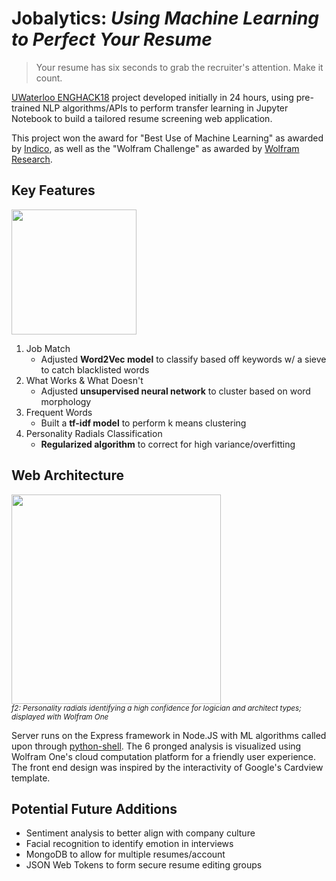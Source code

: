 # Jobalytics: _Using Machine Learning to Perfect Your Resume_

> Your resume has six seconds to grab the recruiter's attention. Make it count.

[UWaterloo ENGHACK18](http://enghack.uwaterloo.ca/) project developed initially in 24 hours, using pre-trained NLP algorithms/APIs to perform transfer learning in Jupyter Notebook to build a tailored resume screening web application. 

This project won the award for "Best Use of Machine Learning" as awarded by [Indico](https://indico.io/), as well as the "Wolfram Challenge" as awarded by [Wolfram Research](http://www.wolfram.com/).

## Key Features
<img src="https://github.com/charlielin99/Jobalytics/blob/master/screenshots/Home.gif?raw=true" height="200px"></br>

1. Job Match
   - Adjusted **Word2Vec model** to classify based off keywords w/ a sieve to catch blacklisted words
2. What Works & What Doesn't
   - Adjusted **unsupervised neural network** to cluster based on word morphology
3. Frequent Words
   - Built a **tf-idf model** to perform k means clustering 
4. Personality Radials Classification
   - **Regularized algorithm** to correct for high variance/overfitting

## Web Architecture
<img src="https://github.com/charlielin99/Jobalytics/blob/master/screenshots/Analysis.png?raw=true" height="335px"></img></br>
<sup>_f2: Personality radials identifying a high confidence for logician and architect types; displayed with Wolfram One_</sup>

Server runs on the Express framework in Node.JS with ML algorithms called upon through [python-shell](https://www.npmjs.com/package/python-shell). The 6 pronged analysis is visualized using Wolfram One's cloud computation platform for a friendly user experience. The front end design was inspired by the interactivity of Google's Cardview template. 

## Potential Future Additions
- Sentiment analysis to better align with company culture
- Facial recognition to identify emotion in interviews
- MongoDB to allow for multiple resumes/account
- JSON Web Tokens to form secure resume editing groups
